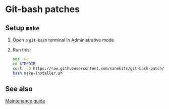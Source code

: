 # Git-bash patches

## Setup `make`

1. Open a `git-bash` terminal in Administrative mode
2. Run this:

    ```sh
    set -ue
    cd $TMPDIR
    curl -LO https://raw.githubusercontent.com/sanekits/git-bash-patch/main/make-installer.sh
    bash make-installer.sh
    ```

## See also

[Maintenance guide](./maint.md)
